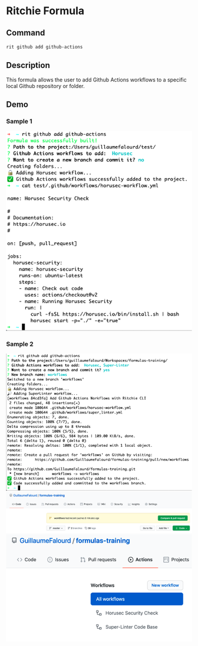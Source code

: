 # Ritchie Formula

## Command

```bash
rit github add github-actions
```

## Description

This formula allows the user to add Github Actions workflows to a specific local Github repository or folder.

## Demo

### Sample 1

<img class="special-img-class" src="/docs/img/rit-github-add-github-actions-formula-sample-1.png"/>

### Sample 2

<img class="special-img-class" src="/docs/img/rit-github-add-github-actions-formula-sample-2.png"/>

<img class="special-img-class" src="/docs/img/rit-github-add-github-actions-formula-sample-2-result-1.png"/>

<img class="special-img-class" src="/docs/img/rit-github-add-github-actions-formula-sample-2-result-2.png"/>